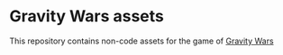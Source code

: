 # Gravity Wars assets

This repository contains non-code assets for the game of [Gravity Wars](https://github.com/blm768/gravity-wars)
